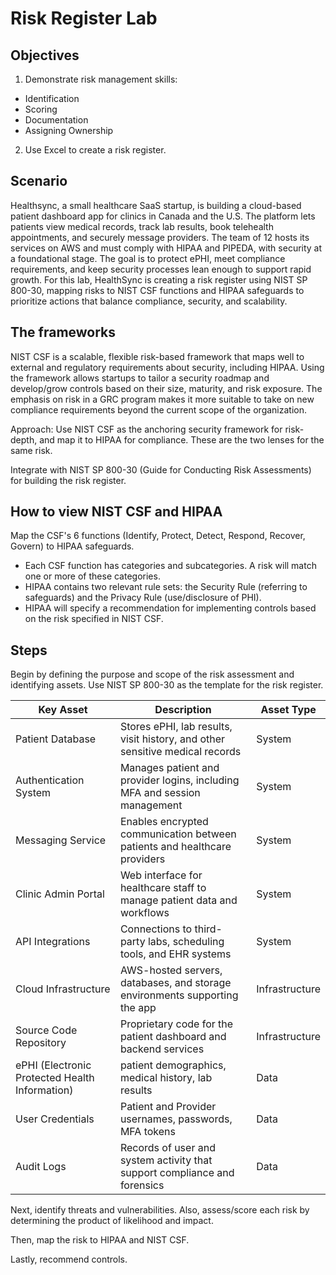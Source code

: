 # Risk Register Lab

## Objectives
1. Demonstrate risk management skills: 
- Identification
- Scoring
- Documentation
- Assigning Ownership
2. Use Excel to create a risk register.

## Scenario
Healthsync, a small healthcare SaaS startup, is building a cloud-based patient dashboard app for clinics in Canada and the U.S. The platform lets patients view medical records, track lab results, book telehealth appointments, and securely message providers. The team of 12 hosts its services on AWS and must comply with HIPAA and PIPEDA, with security at a foundational stage. The goal is to protect ePHI, meet compliance requirements, and keep security processes lean enough to support rapid growth. For this lab, HealthSync is creating a risk register using NIST SP 800-30, mapping risks to NIST CSF functions and HIPAA safeguards to prioritize actions that balance compliance, security, and scalability.

## The frameworks
NIST CSF is a scalable, flexible risk-based framework that maps well to external and regulatory requirements about security, including HIPAA. Using the framework allows startups to tailor a security roadmap and develop/grow controls based on their size, maturity, and risk exposure. The emphasis on risk in a GRC program makes it more suitable to take on new compliance requirements beyond the current scope of the organization.

Approach: Use NIST CSF as the anchoring security framework for risk-depth, and map it to HIPAA for compliance. These are the two lenses for the same risk.

Integrate with NIST SP 800-30 (Guide for Conducting Risk Assessments) for building the risk register.

## How to view NIST CSF and HIPAA
Map the CSF's 6 functions (Identify, Protect, Detect, Respond, Recover, Govern) to HIPAA safeguards.
- Each CSF function has categories and subcategories. A risk will match one or more of these categories.
- HIPAA contains two relevant rule sets: the Security Rule (referring to safeguards) and the Privacy Rule (use/disclosure of PHI).
- HIPAA will specify a recommendation for implementing controls based on the risk specified in NIST CSF.

## Steps
Begin by defining the purpose and scope of the risk assessment and identifying assets. Use NIST SP 800-30 as the template for the risk register.

|Key Asset|Description|Asset Type|
|---------|-----------|-----------|
|Patient Database|Stores ePHI, lab results, visit history, and other sensitive medical records|System|
|Authentication System|Manages patient and provider logins, including MFA and session management|System|
|Messaging Service|Enables encrypted communication between patients and healthcare providers|System|
|Clinic Admin Portal|Web interface for healthcare staff to manage patient data and workflows|System|
|API Integrations|Connections to third-party labs, scheduling tools, and EHR systems|System|System|
|Cloud Infrastructure|AWS-hosted servers, databases, and storage environments supporting the app|Infrastructure|
|Source Code Repository|Proprietary code for the patient dashboard and backend services|Infrastructure|
|ePHI (Electronic Protected Health Information)|patient demographics, medical history, lab results|Data|
|User Credentials|Patient and Provider usernames, passwords, MFA tokens|Data|
|Audit Logs|Records of user and system activity that support compliance and forensics|Data|

Next, identify threats and vulnerabilities. Also, assess/score each risk by determining the product of likelihood and impact.

Then, map the risk to HIPAA and NIST CSF.

Lastly, recommend controls.
